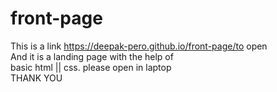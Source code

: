 # front-page<br>
This is a link https://deepak-pero.github.io/front-page/to open <br>And it is a landing page with the help of<br>
basic html || css. please open in laptop<br>
THANK YOU

